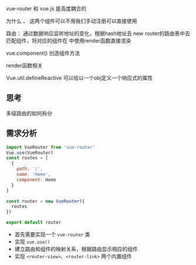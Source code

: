 vue-router 和 vue.js 是高度耦合的

为什么 <router-view>、 <router-link> 这两个组件可以不用我们手动注册可以直接使用





 路由： 通过数据响应监听地址的变化，根据hash地址去 new router的路由表中去匹配组件，将对应的组件在 <router-view>中使用render函数直接渲染



vue.component() 创造组件方法

render函数相关



Vue.util.defineReactive 可以给以一个obj定义一个响应式的属性





## 思考

多级路由的如何拆分



## 需求分析

```js
import VueRouter from 'vue-router'
Vue.use(VueRouter)
const routes = [
  {
    path: '/',
    name: 'Home',
    component: Home
  }
]

const router = new VueRouter({
  routes
})

export default router
```

+ 首先需要实现一个 `vue-router` 类
+ 实现 `vue.use()`
+ 建立路由和组件的映射关系，根据路由显示相应的组件
+ 实现 `<router-view>`、`<router-link>` 两个内置组件

